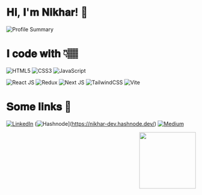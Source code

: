 <!---
Nikhar-savaliya/Nikhar-savaliya is a  special  repository because its `README.md` (this file) appears on your GitHub profile.
You can click the Preview link to take a look at your changes.
--->

# 𝐇𝐢, 𝐈'𝐦 𝐍𝐢𝐤𝐡𝐚𝐫! 👋


![Profile Summary](https://github-profile-summary-cards.vercel.app/api/cards/profile-details?username=Nikhar-savaliya&theme=monokai)


# 𝐈 𝐜𝐨𝐝𝐞 𝐰𝐢𝐭𝐡 👇🏽

![HTML5](https://img.shields.io/badge/html5-%23E34F26.svg?style=for-the-badge&logo=html5&logoColor=white)
![CSS3](https://img.shields.io/badge/css3-%231572B6.svg?style=for-the-badge&logo=css3&logoColor=white)
![JavaScript](https://img.shields.io/badge/javascript-%23323330.svg?style=for-the-badge&logo=javascript&logoColor=%23F7DF1E)


![React JS](https://img.shields.io/badge/react-%2320232a.svg?style=for-the-badge&logo=react&logoColor=%2361DAFB)
![Redux](https://img.shields.io/badge/redux-%23593d88.svg?style=for-the-badge&logo=redux&logoColor=white)
![Next JS](https://img.shields.io/badge/Next-black?style=for-the-badge&logo=next.js&logoColor=white)
![TailwindCSS](https://img.shields.io/badge/tailwindcss-%2338B2AC.svg?style=for-the-badge&logo=tailwind-css&logoColor=white)
![Vite](https://img.shields.io/badge/vite-%23646CFF.svg?style=for-the-badge&logo=vite&logoColor=FFD62E)
<!-- ![SASS](https://img.shields.io/badge/SASS-hotpink.svg?style=for-the-badge&logo=SASS&logoColor=white) 
![Bootstrap](https://img.shields.io/badge/bootstrap-%238511FA.svg?style=for-the-badge&logo=bootstrap&logoColor=white) 
![Figma](https://img.shields.io/badge/figma-%23F24E1E.svg?style=for-the-badge&logo=figma&logoColor=white) -->


# 𝐒𝐨𝐦𝐞 𝐥𝐢𝐧𝐤𝐬 🔗
[![LinkedIn](https://img.shields.io/badge/linkedin-%230077B5.svg?style=for-the-badge&logo=linkedin&logoColor=white)](https://in.linkedin.com/in/nikharsavaliya)
(![Hashnode](https://img.shields.io/badge/Hashnode-2962FF?style=for-the-badge&logo=hashnode&logoColor=white)](https://nikhar-dev.hashnode.dev/)
[![Medium](https://img.shields.io/badge/Medium-12100E?style=for-the-badge&logo=medium&logoColor=white)](https://nikhar-dev.medium.com/)
<!-- [![upwork](https://img.shields.io/badge/UpWork-6FDA44?style=for-the-badge&logo=Upwork&logoColor=white)](https://www.upwork.com/freelancers/~017f53992c5d2f1186) -->


<img src="https://github.com/Nikhar-savaliya/Nikhar-savaliya/assets/127284370/5735d5aa-e4d1-4cb3-8962-1cca7879b197" width=150  align="right" />
